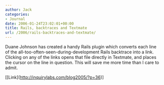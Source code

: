 ```yaml
---
author: Jack
categories:
- Journal
date: 2006-01-24T23:02:01+00:00
title: Rails, backtraces and Textmate
url: /2006/rails-backtraces-and-textmate/
---
```


Duane Johnson has created a handy Rails plugin which converts each line of the all-too-often-seen-during-development Rails backtrace into a link. Clicking on any of the links opens that file directly in Textmate, and places the cursor on the line in question. This will save me more time than I care to admit. 

\[[Link\](<http://inquirylabs.com/blog2005/?p=36>)]